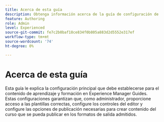 ```yaml
---
title: Acerca de esta guía
description: Obtenga información acerca de la guía de configuración de contenido de aprendizaje y formación para administradores.
feature: Authoring
role: Admin
level: Experienced
source-git-commit: fe7c2b0baf18ce834f0b805a883d2d5552e317ef
workflow-type: tm+mt
source-wordcount: '74'
ht-degree: 0%

---
```


# Acerca de esta guía

Esta guía le explica la configuración principal que debe establecerse para el contenido de aprendizaje y formación en Experience Manager Guides. Estas configuraciones garantizan que, como administrador, proporcione acceso a las plantillas correctas, configure los controles del editor y configure las opciones de publicación necesarias para crear contenido del curso que se pueda publicar en los formatos de salida admitidos.




